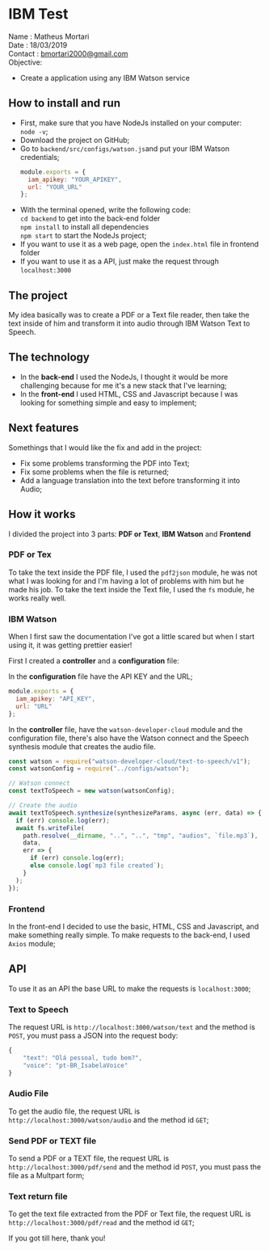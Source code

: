 # IBM Test

Name : Matheus Mortari <br>
Date : 18/03/2019 <br>
Contact : bmortari2000@gmail.com <br>
Objective:

- Create a application using any IBM Watson service

## How to install and run

- First, make sure that you have NodeJs installed on your computer:<br> `node -v`;
- Download the project on GitHub;
- Go to `backend/src/configs/watson.js`and put your IBM Watson credentials;
  ```javascript
  module.exports = {
    iam_apikey: "YOUR_APIKEY",
    url: "YOUR_URL"
  };
  ```
- With the terminal opened, write the following code:<br>
  `cd backend` to get into the back-end folder<br>
  `npm install` to install all dependencies<br>
  `npm start` to start the NodeJs project;
- If you want to use it as a web page, open the `index.html` file in frontend folder
- If you want to use it as a API, just make the request through `localhost:3000`

## The project

My idea basically was to create a PDF or a Text file reader, then take the text inside of him and transform it into audio through IBM Watson Text to Speech.

## The technology

- In the **back-end** I used the NodeJs, I thought it would be more challenging because for me it's a new stack that I've learning;
- In the **front-end** I used HTML, CSS and Javascript because I was looking for something simple and easy to implement;

## Next features

Somethings that I would like the fix and add in the project:

- Fix some problems transforming the PDF into Text;
- Fix some problems when the file is returned;
- Add a language translation into the text before transforming it into Audio;

## How it works

I divided the project into 3 parts: **PDF or Text**, **IBM Watson** and **Frontend**

### PDF or Tex

To take the text inside the PDF file, I used the `pdf2json` module, he was not what I was looking for and I'm having a lot of problems with him but he made his job.
To take the text inside the Text file, I used the `fs` module, he works really well.

### IBM Watson

When I first saw the documentation I've got a little scared but when I start using it, it was getting prettier easier!

First I created a **controller** and a **configuration** file:

In the **configuration** file have the API KEY and the URL;

```javascript
module.exports = {
  iam_apikey: "API_KEY",
  url: "URL"
};
```

In the **controller** file, have the `watson-developer-cloud` module and the configuration file, there's also have the Watson connect and the Speech synthesis module that creates the audio file.

```javascript
const watson = require("watson-developer-cloud/text-to-speech/v1");
const watsonConfig = require("../configs/watson");

// Watson connect
const textToSpeech = new watson(watsonConfig);

// Create the audio
await textToSpeech.synthesize(synthesizeParams, async (err, data) => {
  if (err) console.log(err);
  await fs.writeFile(
    path.resolve(__dirname, "..", "..", "tmp", "audios", `file.mp3`),
    data,
    err => {
      if (err) console.log(err);
      else console.log(`mp3 file created`);
    }
  );
});
```

### Frontend

In the front-end I decided to use the basic, HTML, CSS and Javascript, and make something really simple. To make requests to the back-end, I used `Axios` module;

## API

To use it as an API the base URL to make the requests is `localhost:3000`;

### Text to Speech

The request URL is `http://localhost:3000/watson/text` and the method is `POST`, you must pass a JSON into the request body:

```javascript
{
	"text": "Olá pessoal, tudo bem?",
	"voice": "pt-BR_IsabelaVoice"
}
```

### Audio File

To get the audio file, the request URL is `http://localhost:3000/watson/audio` and the method id `GET`;

### Send PDF or TEXT file

To send a PDF or a TEXT file, the request URL is `http://localhost:3000/pdf/send` and the method id `POST`, you must pass the file as a Multpart form;

### Text return file

To get the text file extracted from the PDF or Text file, the request URL is `http://localhost:3000/pdf/read` and the method id `GET`;

If you got till here, thank you!
